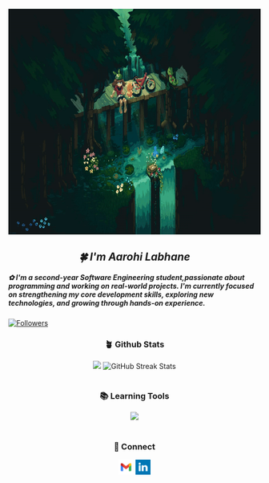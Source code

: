 <a href="https://github.com/AaroDoro/AaroDoro/blob/main/lof.gif"><img src="https://github.com/AaroDoro/AaroDoro/blob/main/lof.gif" alt="LOF" style="width:1000px; height:450px"/></a>

<h2 align="center" style="font-style: italic; text-align: center;" markdown="1">
 🍀 I'm Aarohi Labhane
</h2>
<h5 align="left">✿ I'm a second-year Software Engineering student,passionate about programming and working on real-world projects. I'm currently focused on strengthening my core development skills, exploring new technologies, and growing through hands-on experience.</h5>


<a href="https://github.com/AaroDoro?tab=followers" target="_blank">
  <img alt="Followers" title="Follow me on GitHub"
       src="https://img.shields.io/github/followers/Aarodoro?style=for-the-badge&label=Followers&color=5e81ac&logo=github" />
</a>

</div>

<div align="center">
<h3>🪴 Github Stats</h3>
<div align="center">
  <img width="398" src="https://github-readme-stats.vercel.app/api?username=AaroDoro&count_private=true&show_icons=true&theme=nord&rank_icon=github&border_radius=8"/> 
  <img width="420" src="https://nirzak-streak-stats.vercel.app/?user=AaroDoro&theme=nord&hide_border=false" alt="GitHub Streak Stats"><br/>

</div>
</br>
<h3>📚 Learning Tools</h3>
<div align="center">
  <img src="https://skillicons.dev/icons?i=arduino,c,css,git,html,js,python" /><br>
</div> 
</br>
<h3>🔗 Connect </h3>
<a href="mailto:aarohilabhane121@gmail.com">
  <img align="center" width="30px" style="text-decoration:none" src="https://raw.githubusercontent.com/edent/SuperTinyIcons/master/images/svg/gmail.svg" /></a> 
<a href="https://www.linkedin.com/in/aarohi-labhane" target="_blank">
    <img align="center" width="30px" style="text-decoration:none" src="https://raw.githubusercontent.com/edent/SuperTinyIcons/master/images/svg/linkedin.svg" /></a>

</div>

